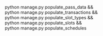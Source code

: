 python manage.py populate_pass_data && \
python manage.py populate_transactions && \
python manage.py populate_slot_types && \
python manage.py populate_slots && \
python manage.py populate_schedules